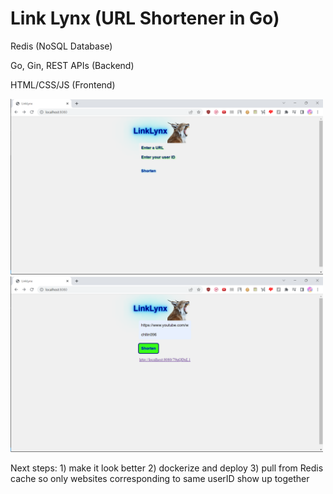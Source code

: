 # Link Lynx (URL Shortener in Go) 

Redis (NoSQL Database)

Go, Gin, REST APIs (Backend)

HTML/CSS/JS (Frontend)

<div>
  <img src="./images/example-before.png" alt="Before URL Generation" width="500" style="display:inline-block; margin-right: 20px;">
  <img src="./images/example.png" alt="After URL Generation" width="500" style="display:inline-block;">
</div>

Next steps: 1) make it look better 2) dockerize and deploy 3) pull from Redis cache so only websites corresponding to same userID show up together

